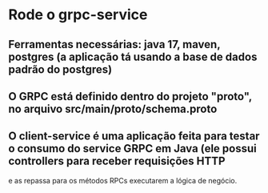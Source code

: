 # Rode o grpc-service
## Ferramentas necessárias: java 17, maven, postgres (a aplicação tá usando a base de dados padrão do postgres)
## O GRPC está definido dentro do projeto "proto", no arquivo src/main/proto/schema.proto
## O client-service é uma aplicação feita para testar o consumo do service GRPC em Java (ele possui controllers para receber requisições HTTP
e as repassa para os métodos RPCs executarem a lógica de negócio.

